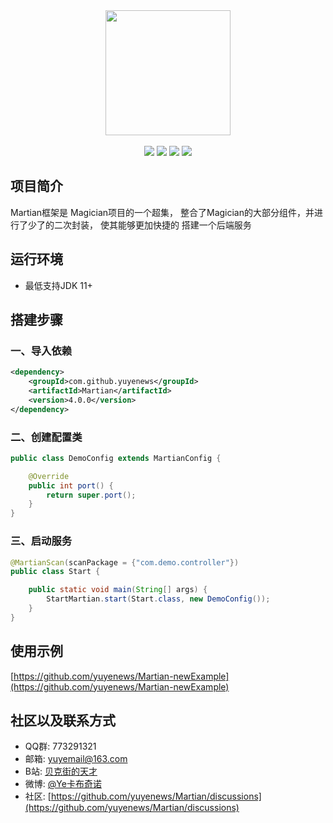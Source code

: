 <div align=center>
<img width="200px;" src="http://mars-framework.com/img/logo-github.png"/>
</div>

<br/>

<div align=center>

<img src="https://img.shields.io/badge/licenes-MIT-brightgreen.svg"/>
<img src="https://img.shields.io/badge/jdk-11+-brightgreen.svg"/>
<img src="https://img.shields.io/badge/maven-3.5.4+-brightgreen.svg"/>
<img src="https://img.shields.io/badge/release-master-brightgreen.svg"/>

</div>

## 项目简介

Martian框架是 Magician项目的一个超集，
整合了Magician的大部分组件，并进行了少了的二次封装，
使其能够更加快捷的 搭建一个后端服务

## 运行环境

- 最低支持JDK 11+

## 搭建步骤

### 一、导入依赖
```xml
<dependency>
    <groupId>com.github.yuyenews</groupId>
    <artifactId>Martian</artifactId>
    <version>4.0.0</version>
</dependency>

```
### 二、创建配置类
```java
public class DemoConfig extends MartianConfig {

    @Override
    public int port() {
        return super.port();
    }
}
```

### 三、启动服务
```java
@MartianScan(scanPackage = {"com.demo.controller"})
public class Start {

    public static void main(String[] args) {
        StartMartian.start(Start.class, new DemoConfig());
    }
}
```

## 使用示例

[https://github.com/yuyenews/Martian-newExample](https://github.com/yuyenews/Martian-newExample)

## 社区以及联系方式

- QQ群: 773291321
- 邮箱: yuyemail@163.com
- B站: [贝克街的天才](https://space.bilibili.com/41981562)
- 微博: [@Ye卡布奇诺](https://weibo.com/tcyuye?sudaref=mars-framework.com&is_all=1)
- 社区: [https://github.com/yuyenews/Martian/discussions](https://github.com/yuyenews/Martian/discussions)